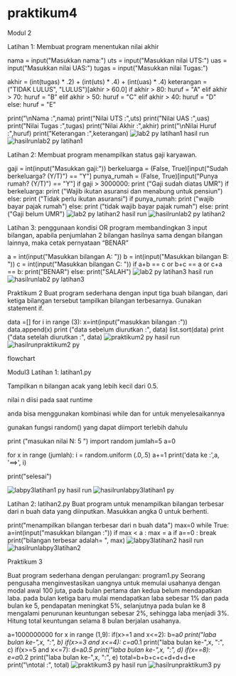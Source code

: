 # praktikum4
Modul 2

Latihan 1: Membuat program menentukan nilai akhir

 nama = input("Masukkan nama:")
 uts = input("Masukkan nilai UTS:")
 uas = input("Masukkan nilai UAS:")
 tugas = input("Masukkan nilai Tugas:")

 akhir = (int(tugas) * .2) + (int(uts) * .4) + (int(uas) * .4)
 keterangan = ("TIDAK LULUS", "LULUS")[akhir > 60.0]
 if akhir > 80:
    huruf = "A"
  elif akhir > 70:
    huruf = "B"
  elif akhir > 50:
    huruf = "C"
  elif akhir > 40:
    huruf = "D"
  else:
    huruf = "E"

print("\nNama :",nama)
print("Nilai UTS :",uts)
print("Nilai UAS :",uas)
print("Nilai Tugas :",tugas)
print("Nilai Akhir :",akhir)
print("\nNilai Huruf :",huruf)
print("Keterangan :",keterangan)
![lab2 py latihan1](https://user-images.githubusercontent.com/116045324/200495247-9e9bbea5-e16e-4fb3-ab87-1fb7b33b797b.PNG)
hasil run
![hasilrunlab2 py latihan1](https://user-images.githubusercontent.com/116045324/200495319-8cc37a40-ceb9-4540-87f6-eeb465d04555.PNG)


Latihan 2: Membuat program menampilkan status gaji karyawan.

gaji = int(input("Masukkan gaji:"))
berkeluarga = (False, True)[input("Sudah berkeluarga? (Y/T)") == "Y"]
punya_rumah = (False, True)[input("Punya rumah? (Y/T)") == "Y"]
if gaji > 3000000:
    print ("Gaji sudah diatas UMR")
    if berkeluarga:
      print ("Wajib ikutan asuransi dan menabung untuk pensiun")
    else:
      print ("Tidak perlu ikutan asuransi")
    if punya_rumah:
      print ("wajib bayar pajak rumah")
    else:
      print ("tidak wajib bayar pajak rumah")
else:
  print ("Gaji belum UMR")
![lab2 py latihan2](https://user-images.githubusercontent.com/116045324/200495382-b1d8df24-eb04-44e1-98f8-3b96f9d05478.PNG)
hasil run
![hasilrunlab2 py latihan2](https://user-images.githubusercontent.com/116045324/200495432-3726fe78-6719-43b8-8be0-f7aa288b831a.PNG)


Latihan 3: penggunaan kondisi OR program membandingkan 3 input bilangan, apabila penjumlahan 2 bilangan hasilnya sama dengan bilangan lainnya, maka cetak pernyataan “BENAR”

a = int(input("Masukkan bilangan A: "))
b = int(input("Masukkan bilangan B: "))
c = int(input("Masukkan bilangan C: "))
if a+b == c or b+c == a or c+a == b:
  print("BENAR")
else:
  print("SALAH")
![lab2 py latihan3](https://user-images.githubusercontent.com/116045324/200495499-2bc79ad3-8265-49bd-a011-8a8aecf0dde6.PNG)
hasil run
![hasilrunlab2 py latihan3](https://user-images.githubusercontent.com/116045324/200495539-7f602bc5-8629-4f6e-94ce-b10dd9a0a3f7.PNG)


Praktikum 2 Buat program sederhana dengan input tiga buah bilangan, dari ketiga bilangan tersebut tampilkan bilangan terbesarnya. Gunakan statement if.

data =[]
for i in range (3):
    x=int(input("masukkan bilangan :"))
    data.append(x)
print ("data sebelum diurutkan :", data)
list.sort(data)
print ("data setelah diurutkan :", data)
![praktikum2 py](https://user-images.githubusercontent.com/116045324/200495635-c823955a-24b9-4535-8035-1b3a86a74664.PNG)
hasil run
![hasilrunpraktikum2 py](https://user-images.githubusercontent.com/116045324/200495711-1a0882e1-93c4-4699-8a99-75b500a98694.PNG)


flowchart

Modul3 Latihan 1: latihan1.py

Tampilkan n bilangan acak yang lebih kecil dari 0.5.

nilai n diisi pada saat runtime

anda bisa menggunakan kombinasi while dan for untuk menyelesaikannya

gunakan fungsi random() yang dapat diimport terlebih dahulu

print ("masukan nilai N: 5 ") import random jumlah=5 a=0

for x in range (jumlah): i = random.uniform (.0,.5) a+=1 print('data ke :',a, '==>', i)

print("selesai")

![labpy3latihan1 py](https://user-images.githubusercontent.com/116045324/200495795-915b8e03-cf9c-4898-b699-7ee878d18aa5.PNG)
hasil run
![hasilrunlabpy3latihan1 py](https://user-images.githubusercontent.com/116045324/200495852-abf18161-eedb-465f-9a79-9a0fd199cafe.PNG)


Latihan 2: latihan2.py Buat program untuk menampilkan bilangan terbesar dari n buah data yang diinputkan. Masukkan angka 0 untuk berhenti.

print("menampilkan bilangan terbesar dari n buah data")
max=0
while True:
    a=int(input("masukkan bilangan :"))
    if max < a :
       max = a
    if a==0 :
        break
print("bilangan terbesar adalah= ", max)
![labpy3latihan2](https://user-images.githubusercontent.com/116045324/200495947-88d10b58-88fa-4490-8cd3-24e341765327.PNG)
hasil run
![hasilrunlabpy3latihan2](https://user-images.githubusercontent.com/116045324/200496018-856f72f0-8f28-4b6f-84d8-69ad48f27c42.PNG)


Praktikum 3

Buat program sederhana dengan perulangan: program1.py Seorang pengusaha menginvestasikan uangnya untuk memulai usahanya dengan modal awal 100 juta, pada bulan pertama dan kedua belum mendapatkan laba. pada bulan ketiga baru mulai mendapatkan laba sebesar 1% dan pada bulan ke 5, pendapatan meningkat 5%, selanjutnya pada bulan ke 8 mengalami penurunan keuntungan sebesar 2%, sehingga laba menjadi 3%. Hitung total keuntungan selama 8 bulan berjalan usahanya.

a=1000000000
for x in range (1,9):
    if(x>=1 and x<=2):
        b=a*0
        print("laba bulan ke-",x, ":", b)
    if(x>=3 and x<=4):
        c=a*0.1
        print("laba bulan ke-",x, ":", c)
    if(x>=5 and x<=7):
        d=a*0.5
        print("laba bulan ke-",x, ":", d)
    if(x==8):
        e=a*0.2
        print("laba bulan ke-",x, ":", e)
total=b+b+c+c+d+d+d+e
print("\ntotal :", total)
![praktikum3 py](https://user-images.githubusercontent.com/116045324/200496175-cf190b1c-88f9-4649-b659-112e589b3c5b.PNG)
hasil run
![hasilrunpraktikum3 py](https://user-images.githubusercontent.com/116045324/200496231-b5a2b90b-a921-4f39-838e-5c6bc8299932.PNG)
